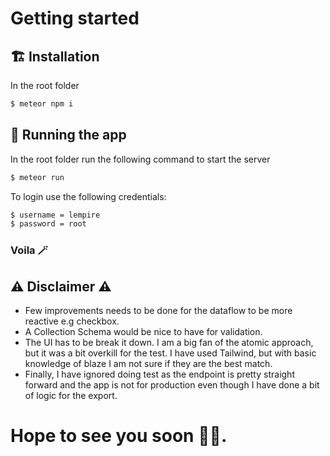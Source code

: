 # Getting started

## 🏗️ Installation

In the root folder
```bash
$ meteor npm i
```

## 🐢 Running the app

In the root folder run the following command to start the server
```bash
$ meteor run
```

To login use the following credentials:
```bash
$ username = lempire
$ password = root
```

### Voila 🪄

## ⚠️ Disclaimer ⚠️

- Few improvements needs to be done for the dataflow to be more reactive e.g checkbox.
- A Collection Schema would be nice to have for validation.
- The UI has to be break it down. I am a big fan of the atomic approach, but it was a bit overkill for the test. I have used Tailwind, but with basic knowledge of blaze I am not sure if they are the best match.
- Finally, I have ignored doing test as the endpoint is pretty straight forward and the app is not for production even though I have done a bit of logic for the export.



# Hope to see you soon 👋🏾.

